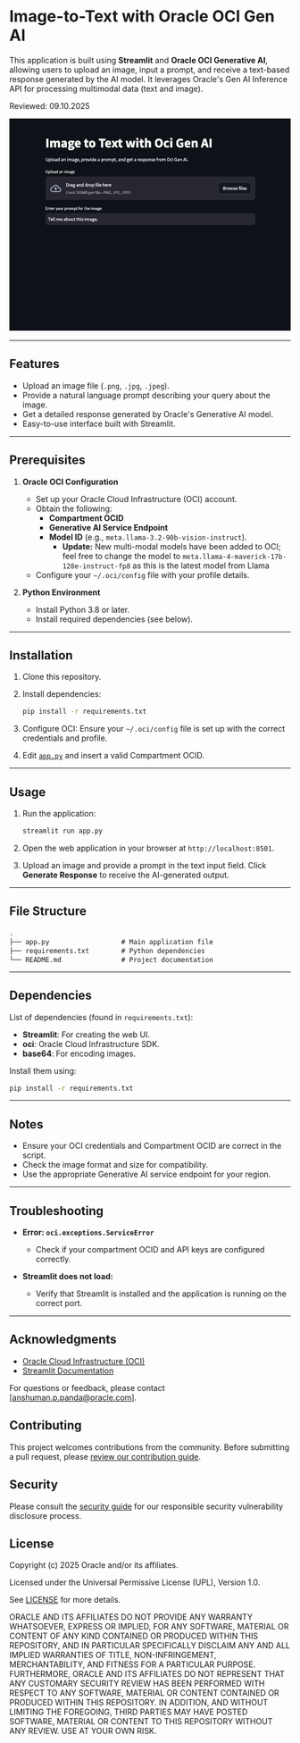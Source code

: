 
# Image-to-Text with Oracle OCI Gen AI

This application is built using **Streamlit** and **Oracle OCI Generative AI**, allowing users to upload an image, input a prompt, and receive a text-based response generated by the AI model. It leverages Oracle's Gen AI Inference API for processing multimodal data (text and image).

Reviewed: 09.10.2025

<img src="./image1.png">
</img>

---

## Features

- Upload an image file (`.png`, `.jpg`, `.jpeg`).
- Provide a natural language prompt describing your query about the image.
- Get a detailed response generated by Oracle's Generative AI model.
- Easy-to-use interface built with Streamlit.

---

## Prerequisites

1. **Oracle OCI Configuration**
   - Set up your Oracle Cloud Infrastructure (OCI) account.
   - Obtain the following:
     - **Compartment OCID**
     - **Generative AI Service Endpoint**
     - **Model ID** (e.g., `meta.llama-3.2-90b-vision-instruct`).
       - **Update:** New multi-modal models have been added to OCI; feel free to change the model to `meta.llama-4-maverick-17b-128e-instruct-fp8` as this is the latest model from Llama
   - Configure your `~/.oci/config` file with your profile details.

2. **Python Environment**
   - Install Python 3.8 or later.
   - Install required dependencies (see below).

---

## Installation

1. Clone this repository.

2. Install dependencies:
   ```bash
   pip install -r requirements.txt
   ```

3. Configure OCI:
   Ensure your `~/.oci/config` file is set up with the correct credentials and profile.

4. Edit [`app.py`](./app.py) and insert a valid Compartment OCID.

---

## Usage

1. Run the application:
   ```bash
   streamlit run app.py
   ```

2. Open the web application in your browser at `http://localhost:8501`.

3. Upload an image and provide a prompt in the text input field. Click **Generate Response** to receive the AI-generated output.

---

## File Structure

```plaintext
.
├── app.py                  # Main application file
├── requirements.txt        # Python dependencies
└── README.md               # Project documentation
```

---

## Dependencies

List of dependencies (found in `requirements.txt`):
- **Streamlit**: For creating the web UI.
- **oci**: Oracle Cloud Infrastructure SDK.
- **base64**: For encoding images.

Install them using:
```bash
pip install -r requirements.txt
```

---

## Notes

- Ensure your OCI credentials and Compartment OCID are correct in the script.
- Check the image format and size for compatibility.
- Use the appropriate Generative AI service endpoint for your region.

---

## Troubleshooting

- **Error: `oci.exceptions.ServiceError`**
  - Check if your compartment OCID and API keys are configured correctly.
  
- **Streamlit does not load:**
  - Verify that Streamlit is installed and the application is running on the correct port.



---

## Acknowledgments

- [Oracle Cloud Infrastructure (OCI)](https://www.oracle.com/cloud/)
- [Streamlit Documentation](https://docs.streamlit.io/)
  
For questions or feedback, please contact [anshuman.p.panda@oracle.com].



## Contributing
<!-- If your project has specific contribution requirements, update the
    CONTRIBUTING.md file to ensure those requirements are clearly explained. -->

This project welcomes contributions from the community. Before submitting a pull
request, please [review our contribution guide](./CONTRIBUTING.md).

## Security

Please consult the [security guide](./SECURITY.md) for our responsible security
vulnerability disclosure process.

## License
Copyright (c) 2025 Oracle and/or its affiliates.

Licensed under the Universal Permissive License (UPL), Version 1.0.

See [LICENSE](LICENSE.txt) for more details.

ORACLE AND ITS AFFILIATES DO NOT PROVIDE ANY WARRANTY WHATSOEVER, EXPRESS OR IMPLIED, FOR ANY SOFTWARE, MATERIAL OR CONTENT OF ANY KIND CONTAINED OR PRODUCED WITHIN THIS REPOSITORY, AND IN PARTICULAR SPECIFICALLY DISCLAIM ANY AND ALL IMPLIED WARRANTIES OF TITLE, NON-INFRINGEMENT, MERCHANTABILITY, AND FITNESS FOR A PARTICULAR PURPOSE.  FURTHERMORE, ORACLE AND ITS AFFILIATES DO NOT REPRESENT THAT ANY CUSTOMARY SECURITY REVIEW HAS BEEN PERFORMED WITH RESPECT TO ANY SOFTWARE, MATERIAL OR CONTENT CONTAINED OR PRODUCED WITHIN THIS REPOSITORY. IN ADDITION, AND WITHOUT LIMITING THE FOREGOING, THIRD PARTIES MAY HAVE POSTED SOFTWARE, MATERIAL OR CONTENT TO THIS REPOSITORY WITHOUT ANY REVIEW. USE AT YOUR OWN RISK. 
